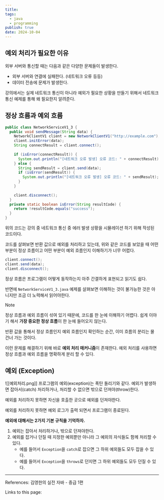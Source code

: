 ```yaml
---
title: 
tags:
  - java
  - programming
publish: true
date: 2024-10-04
---
```

## 예외 처리가 필요한 이유
외부 서버와 통신할 때는 다음과 같은 다양한 문제들이 발생한다.

- 외부 서버와 연결에 실패한다. (네트워크 오류 등등)
- 데이터 전송에 문제가 발생한다.

강의에서는 실제 네트워크 통신이 아니라 예외가 필요한 상황을 만들기 위해서 네트워크 통신 예제를 통해 왜 필요한지 알려준다.

## 정상 흐름과 예외 흐름
```java title="NetworkServiceV1_3.java"
public class NetworkServiceV1_3 {  
  public void sendMessage(String data) {  
    NetworkClientV1 client = new NetworkClientV1("http://example.com");  
    client.initError(data);  
    String connectResult = client.connect();  
  
    if (isError(connectResult)) {  
      System.out.println("[네트워크 오류 발생] 오류 코드: " + connectResult);  
    } else {  
      String sendResult = client.send(data);  
      if (isError(sendResult)) {  
        System.out.println("[네트워크 오류 발생] 오류 코드: " + sendResult);  
      }  
    }  
  
    client.disconnect();  
  }  
  private static boolean isError(String resultCode) {  
    return !resultCode.equals("success");  
  }  
}
```

위의 코드는 강의 중 네트워크 통신 중 에러 발생 상황을 시뮬레이션 하기 위해 작성된 코드이다.

코드를 살펴보면 반환 값으로 예외를 처리하고 있는데, 위와 같은 코드를 보았을 때 어떤 부분이 정상 흐름이고 어떤 부분이 예외 흐름인지 이해하기가 너무 어렵다.

```java title="정상 흐름 예시"
client.connect();
client.send(data);
client.disconnect();
```

정상 흐름은 프로그램이 어떻게 동작하는지 아주 간결하게 표현되고 읽기도 쉽다.

반면에 `NetworkServiceV1_3.java` 예제를 살펴보면 이해하는 것이 불가능한 것은 아니지만 조금 더 노력해서 읽어야한다.

> [!note] 
> 정상 흐름과 예외 흐름이 섞여 있기 때문에, 코드를 한 눈에 이해하기 어렵다. 쉽게 이야기 해서 **가장 중요한 정상 흐름**이 한 눈에 들어오지 않는다.

반환 값을 통해서 정상 흐름인지 예외 흐름인지 확인하는 순간, 이미 흐름의 분리는 물 건너 가는 것이다.

이런 문제를 해결하기 위해 바로 **예외 처리 매커니즘**이 존재한다. 예외 처리를 사용하면 정상 흐름과 예외 흐름을 명확하게 분리 할 수 있다.


## 예외 (Exception)
![[예외처리.png]]
프로그램의 예외(exception)는 폭탄 돌리기와 같다. 예외가 발생하면 잡아서(catch) 처리하거나, 처리할 수 없으면 밖으로 던져야(throw)한다.

예외를 처리하지 못하면 자신을 호출한 곳으로 예외를 던져야한다.

예외를 처리하지 못하면 예외 로그가 출력 되면서 프로그램이 종료된다.

**예외에 대해서는 2가지 기본 규칙을 기억하자.**
1. 예외는 잡아서 처리하거나, 밖으로 던져야한다.
2. 예외를 잡거나 던질 때 지정한 예외뿐만 아니라 그 예외의 자식들도 함께 처리할 수 있다.
	- 예를 들어서 `Exception`을 `catch`로 잡으면 그 하위 예외들도 모두 잡을 수 있다.
	- 예를 들어서 `Exception`을 `throws`로 던지면 그 하위 예외들도 모두 던질 수 있다.


---
References: 김영한의 실전 자바 - 중급 1편

Links to this page: 